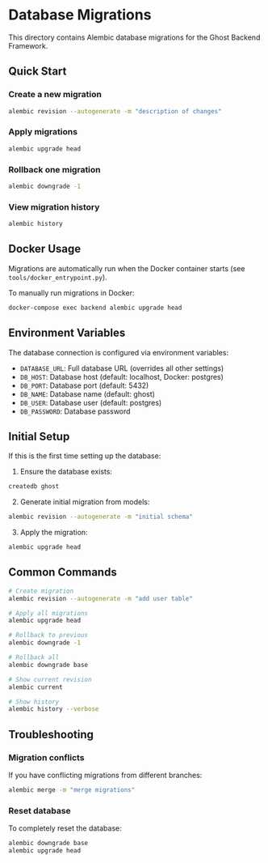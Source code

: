 # Database Migrations

This directory contains Alembic database migrations for the Ghost Backend Framework.

## Quick Start

### Create a new migration
```bash
alembic revision --autogenerate -m "description of changes"
```

### Apply migrations
```bash
alembic upgrade head
```

### Rollback one migration
```bash
alembic downgrade -1
```

### View migration history
```bash
alembic history
```

## Docker Usage

Migrations are automatically run when the Docker container starts (see `tools/docker_entrypoint.py`).

To manually run migrations in Docker:
```bash
docker-compose exec backend alembic upgrade head
```

## Environment Variables

The database connection is configured via environment variables:
- `DATABASE_URL`: Full database URL (overrides all other settings)
- `DB_HOST`: Database host (default: localhost, Docker: postgres)
- `DB_PORT`: Database port (default: 5432)
- `DB_NAME`: Database name (default: ghost)
- `DB_USER`: Database user (default: postgres)
- `DB_PASSWORD`: Database password

## Initial Setup

If this is the first time setting up the database:

1. Ensure the database exists:
```bash
createdb ghost
```

2. Generate initial migration from models:
```bash
alembic revision --autogenerate -m "initial schema"
```

3. Apply the migration:
```bash
alembic upgrade head
```

## Common Commands

```bash
# Create migration
alembic revision --autogenerate -m "add user table"

# Apply all migrations
alembic upgrade head

# Rollback to previous
alembic downgrade -1

# Rollback all
alembic downgrade base

# Show current revision
alembic current

# Show history
alembic history --verbose
```

## Troubleshooting

### Migration conflicts
If you have conflicting migrations from different branches:
```bash
alembic merge -m "merge migrations"
```

### Reset database
To completely reset the database:
```bash
alembic downgrade base
alembic upgrade head
```
